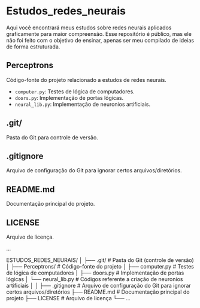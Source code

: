# Estudos_redes_neurais
Aqui você encontrará meus estudos sobre redes neurais aplicados graficamente para maior compreensão. Esse repositório é público, mas ele não foi feito com o objetivo de ensinar, apenas ser meu compilado de ideias de forma estruturada.

## Perceptrons
Código-fonte do projeto relacionado a estudos de redes neurais.

- `computer.py`: Testes de lógica de computadores.
- `doors.py`: Implementação de portas lógicas.
- `neural_lib.py`: Implementação de neuronios artificiais.

## .git/
Pasta do Git para controle de versão.

## .gitignore
Arquivo de configuração do Git para ignorar certos arquivos/diretórios.

## README.md
Documentação principal do projeto.

## LICENSE
Arquivo de licença.

...

ESTUDOS_REDES_NEURAIS/
│
├── .git/                   # Pasta do Git (controle de versão)
│
├── Perceptrons/            # Código-fonte do projeto
│   ├── computer.py         # Testes de lógica de computadores
│   ├── doors.py            # Implementação de portas lógicas
│   └── neural_lib.py       # Códigos referente a criação de neuronios artificiais
│
│
├── .gitignore              # Arquivo de configuração do Git para ignorar certos arquivos/diretórios
├── README.md               # Documentação principal do projeto
├── LICENSE                 # Arquivo de licença
└── ...
